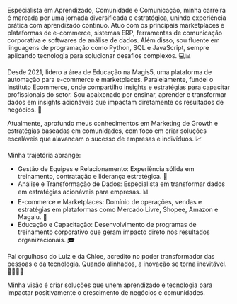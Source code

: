 Especialista em Aprendizado, Comunidade e Comunicação, minha carreira é marcada por uma jornada diversificada e estratégica, unindo experiência prática com aprendizado contínuo. Atuo com os principais marketplaces e plataformas de e-commerce, sistemas ERP, ferramentas de comunicação corporativa e softwares de análise de dados. Além disso, sou fluente em linguagens de programação como Python, SQL e JavaScript, sempre aplicando tecnologia para solucionar desafios complexos. 💻📊

Desde 2021, lidero a área de Educação na Magis5, uma plataforma de automação para e-commerce e marketplaces. Paralelamente, fundei o Instituto Ecommerce, onde compartilho insights e estratégias para capacitar profissionais do setor. Sou apaixonado por ensinar, aprender e transformar dados em insights acionáveis que impactam diretamente os resultados de negócios. 🚀

Atualmente, aprofundo meus conhecimentos em Marketing de Growth e estratégias baseadas em comunidades, com foco em criar soluções escaláveis que alavancam o sucesso de empresas e indivíduos. 📈

Minha trajetória abrange:
 - Gestão de Equipes e Relacionamento: Experiência sólida em treinamento, contratação e liderança estratégica. 👥
 - Análise e Transformação de Dados: Especialista em transformar dados em estratégias acionáveis para empresas. 📊
 - E-commerce e Marketplaces: Domínio de operações, vendas e estratégias em plataformas como Mercado Livre, Shopee, Amazon e Magalu. 🛒
 - Educação e Capacitação: Desenvolvimento de programas de treinamento corporativo que geram impacto direto nos resultados organizacionais. 🎓

Pai orgulhoso do Luiz e da Chloe, acredito no poder transformador das pessoas e da tecnologia. Quando alinhados, a inovação se torna inevitável. 👨‍👧‍👦✨

Minha visão é criar soluções que unem aprendizado e tecnologia para impactar positivamente o crescimento de negócios e comunidades.
